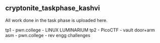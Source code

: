 ## cryptonite_taskphase_kashvi
All work done in the task phase is uploaded here.

tp1 - pwn.college - LINUX LUMINARIUM 
tp2 - PicoCTF - vault door+arm asm 
    - pwn.college - rev engg challenges 